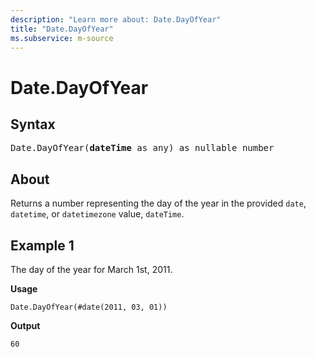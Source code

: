 ```yaml
---
description: "Learn more about: Date.DayOfYear"
title: "Date.DayOfYear"
ms.subservice: m-source
---
```

# Date.DayOfYear

## Syntax

<pre>
Date.DayOfYear(<b>dateTime</b> as any) as nullable number
</pre>
  
## About

Returns a number representing the day of the year in the provided `date`, `datetime`, or `datetimezone` value, `dateTime`.

## Example 1

The day of the year for March 1st, 2011.

**Usage**

```powerquery-m
Date.DayOfYear(#date(2011, 03, 01))
```

**Output**

`60`
